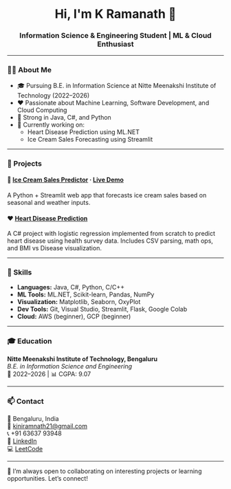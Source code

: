 <h1 align="center">Hi, I'm K Ramanath 👋</h1>
<h3 align="center">Information Science & Engineering Student | ML & Cloud Enthusiast</h3>

---

### 👨‍💻 About Me

- 🎓 Pursuing B.E. in Information Science at Nitte Meenakshi Institute of Technology (2022–2026)
- ❤️ Passionate about Machine Learning, Software Development, and Cloud Computing
- 🔧 Strong in Java, C#, and Python
- 📌 Currently working on:
  - Heart Disease Prediction using ML.NET
  - Ice Cream Sales Forecasting using Streamlit

---

### 🚀 Projects

#### 🧊 [Ice Cream Sales Predictor](https://github.com/kiniramnath21/ice-cream-sales-predictor) · [Live Demo](https://kiniramnath21-ice-cream-sales-predictor.streamlit.app/)  
A Python + Streamlit web app that forecasts ice cream sales based on seasonal and weather inputs.

#### ❤️ [Heart Disease Prediction](https://github.com/kiniramnath21/heart_disease_prediction)  
A C# project with logistic regression implemented from scratch to predict heart disease using health survey data. Includes CSV parsing, math ops, and BMI vs Disease visualization.

---

### 🧰 Skills

- **Languages:** Java, C#, Python, C/C++
- **ML Tools:** ML.NET, Scikit-learn, Pandas, NumPy
- **Visualization:** Matplotlib, Seaborn, OxyPlot
- **Dev Tools:** Git, Visual Studio, Streamlit, Flask, Google Colab
- **Cloud:** AWS (beginner), GCP (beginner)

---

### 🎓 Education

**Nitte Meenakshi Institute of Technology, Bengaluru**  
*B.E. in Information Science and Engineering*  
📅 2022–2026 | 📊 CGPA: 9.07

---

### 📫 Contact

📍 Bengaluru, India  
📧 kiniramnath21@gmail.com  
📞 +91 63637 93948  
🔗 [LinkedIn](https://linkedin.com/in/k-ramanath)  
💻 [LeetCode](https://leetcode.com/u/kiniramnath21/)

---

💬 I’m always open to collaborating on interesting projects or learning opportunities. Let’s connect!
